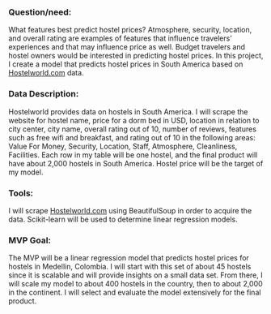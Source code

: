 ### **Question/need:**

What features best predict hostel prices? Atmosphere, security, location, and overall rating are examples of features that influence travelers’ experiences and that may influence price as well. Budget travelers and hostel owners would be interested in predicting hostel prices. In this project, I create a model that predicts hostel prices in South America based on [Hostelworld.com](http://Hostelworld.com) data. 

### **Data Description:**

Hostelworld provides data on hostels in South America. I will scrape the website for hostel name, price for a dorm bed in USD, location in relation to city center, city name, overall rating out of 10, number of reviews, features such as free wifi and breakfast, and rating out of 10 in the following areas: Value For Money, Security, Location, Staff, Atmosphere, Cleanliness, Facilities. Each row in my table will be one hostel, and the final product will have about 2,000 hostels in South America. Hostel price will be the target of my model.

### **Tools:**

I will scrape [Hostelworld.com](http://Hostelworld.com) using BeautifulSoup in order to acquire the data. Scikit-learn will be used to determine linear regression models. 

### **MVP Goal:**

The MVP will be a linear regression model that predicts hostel prices for hostels in Medellin, Colombia. I will start with this set of about 45 hostels since it is scalable and will provide insights on a small data set. From there, I will scale my model to about 400 hostels in the country, then to about 2,000 in the continent. I will select and evaluate the model extensively for the final product.

